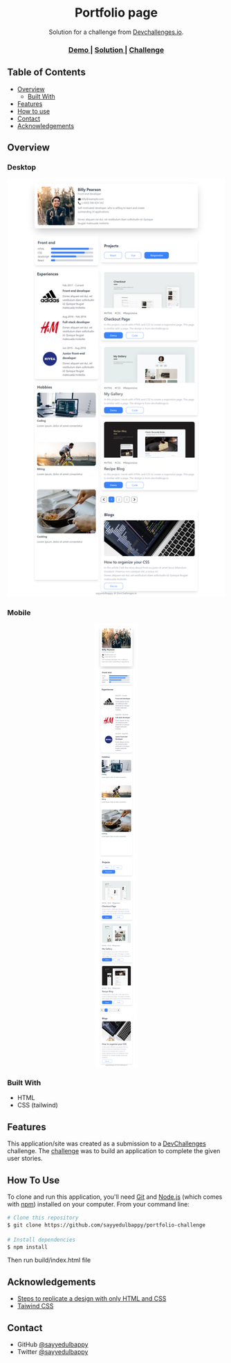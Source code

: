 <!-- Please update value in the {}  -->

<h1 align="center">Portfolio page</h1>

<div align="center">
   Solution for a challenge from  <a href="http://devchallenges.io" target="_blank">Devchallenges.io</a>.
</div>

<div align="center">
  <h3>
    <a href="https://brave-pasteur-5d49bc.netlify.app/">
      Demo
    </a>
    <span> | </span>
    <a href="https://github.com/sayyedulbappy/portfolio-challenge">
      Solution
    </a>
    <span> | </span>
    <a href="https://devchallenges.io/challenges/5ZnOYsSXM24JWnCsNFlt">
      Challenge
    </a>
  </h3>
</div>

<!-- TABLE OF CONTENTS -->

## Table of Contents

- [Overview](#overview)
  - [Built With](#built-with)
- [Features](#features)
- [How to use](#how-to-use)
- [Contact](#contact)
- [Acknowledgements](#acknowledgements)

<!-- OVERVIEW -->

## Overview

### Desktop

<div align="center">

 <img src="./portfolio-desktop.png" alt="desktop" />
</div>

### Mobile

<div align="center">
<img src="./portfolio-mobile.png" alt="mobile"  />
</div>

### Built With

<!-- This section should list any major frameworks that you built your project using. Here are a few examples.-->

- HTML
- CSS (tailwind)

## Features

<!-- List the features of your application or follow the template. Don't share the figma file here :) -->

This application/site was created as a submission to a [DevChallenges](https://devchallenges.io/challenges) challenge. The [challenge](https://devchallenges.io/challenges/5ZnOYsSXM24JWnCsNFlt) was to build an application to complete the given user stories.

## How To Use

<!-- Example: -->

To clone and run this application, you'll need [Git](https://git-scm.com) and [Node.js](https://nodejs.org/en/download/) (which comes with [npm](http://npmjs.com)) installed on your computer. From your command line:

```bash
# Clone this repository
$ git clone https://github.com/sayyedulbappy/portfolio-challenge

# Install dependencies
$ npm install

```

Then run build/index.html file

## Acknowledgements

<!-- This section should list any articles or add-ons/plugins that helps you to complete the project. This is optional but it will help you in the future. For example: -->

- [Steps to replicate a design with only HTML and CSS](https://devchallenges-blogs.web.app/how-to-replicate-design/)
- [Taiwind CSS](https://tailwindcss.com/)

## Contact

- GitHub [@sayyedulbappy](https://github.com/sayyedulbappy)
- Twitter [@sayyedulbappy](https://twitter.com/sayyedulbappy)
